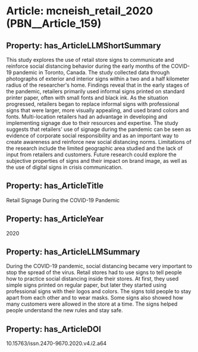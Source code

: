 # Article: __mcneish_retail_2020__ (PBN__Article_159)

## Property: has_ArticleLLMShortSummary

This study explores the use of retail store signs to communicate and reinforce social distancing behavior during the early months of the COVID-19 pandemic in Toronto, Canada. The study collected data through photographs of exterior and interior signs within a two and a half kilometer radius of the researcher's home. Findings reveal that in the early stages of the pandemic, retailers primarily used informal signs printed on standard printer paper, often with small fonts and black ink. As the situation progressed, retailers began to replace informal signs with professional signs that were larger, more visually appealing, and used brand colors and fonts. Multi-location retailers had an advantage in developing and implementing signage due to their resources and expertise. The study suggests that retailers' use of signage during the pandemic can be seen as evidence of corporate social responsibility and as an important way to create awareness and reinforce new social distancing norms. Limitations of the research include the limited geographic area studied and the lack of input from retailers and customers. Future research could explore the subjective properties of signs and their impact on brand image, as well as the use of digital signs in crisis communication.

## Property: has_ArticleTitle

Retail Signage During the COVID-19 Pandemic

## Property: has_ArticleYear

2020

## Property: has_ArticleLLMSummary

During the COVID-19 pandemic, social distancing became very important to stop the spread of the virus. Retail stores had to use signs to tell people how to practice social distancing inside their stores. At first, they used simple signs printed on regular paper, but later they started using professional signs with their logos and colors. The signs told people to stay apart from each other and to wear masks. Some signs also showed how many customers were allowed in the store at a time. The signs helped people understand the new rules and stay safe.

## Property: has_ArticleDOI

10.15763/issn.2470-9670.2020.v4.i2.a64

